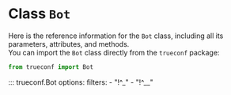 # Class `Bot`

Here is the reference information for the `Bot` class, including all its parameters, attributes, and methods.  
You can import the `Bot` class directly from the `trueconf` package:

```python
from trueconf import Bot
```

::: trueconf.Bot
    options:
        filters:
            - "!^_"
            - "!^__"



